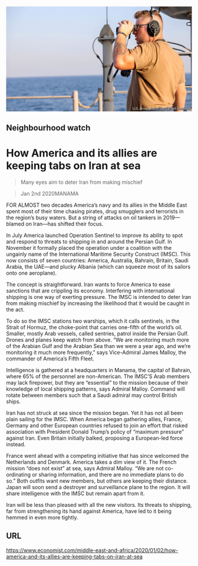 ![](./images/20200104_MAP001_0.jpg)

## Neighbourhood watch

# How America and its allies are keeping tabs on Iran at sea

> Many eyes aim to deter Iran from making mischief

> Jan 2nd 2020MANAMA

FOR ALMOST two decades America’s navy and its allies in the Middle East spent most of their time chasing pirates, drug smugglers and terrorists in the region’s busy waters. But a string of attacks on oil tankers in 2019—blamed on Iran—has shifted their focus.

In July America launched Operation Sentinel to improve its ability to spot and respond to threats to shipping in and around the Persian Gulf. In November it formally placed the operation under a coalition with the ungainly name of the International Maritime Security Construct (IMSC). This now consists of seven countries: America, Australia, Bahrain, Britain, Saudi Arabia, the UAE—and plucky Albania (which can squeeze most of its sailors onto one aeroplane).

The concept is straightforward. Iran wants to force America to ease sanctions that are crippling its economy. Interfering with international shipping is one way of exerting pressure. The IMSC is intended to deter Iran from making mischief by increasing the likelihood that it would be caught in the act.

To do so the IMSC stations two warships, which it calls sentinels, in the Strait of Hormuz, the choke-point that carries one-fifth of the world’s oil. Smaller, mostly Arab vessels, called sentries, patrol inside the Persian Gulf. Drones and planes keep watch from above. “We are monitoring much more of the Arabian Gulf and the Arabian Sea than we were a year ago, and we’re monitoring it much more frequently,” says Vice-Admiral James Malloy, the commander of America’s Fifth Fleet.

Intelligence is gathered at a headquarters in Manama, the capital of Bahrain, where 65% of the personnel are non-American. The IMSC’S Arab members may lack firepower, but they are “essential” to the mission because of their knowledge of local shipping patterns, says Admiral Malloy. Command will rotate between members such that a Saudi admiral may control British ships.

Iran has not struck at sea since the mission began. Yet it has not all been plain sailing for the IMSC. When America began gathering allies, France, Germany and other European countries refused to join an effort that risked association with President Donald Trump’s policy of “maximum pressure” against Iran. Even Britain initially balked, proposing a European-led force instead.

France went ahead with a competing initiative that has since welcomed the Netherlands and Denmark. America takes a dim view of it. The French mission “does not exist” at sea, says Admiral Malloy. “We are not co-ordinating or sharing information, and there are no immediate plans to do so.” Both outfits want new members, but others are keeping their distance. Japan will soon send a destroyer and surveillance plane to the region. It will share intelligence with the IMSC but remain apart from it.

Iran will be less than pleased with all the new visitors. Its threats to shipping, far from strengthening its hand against America, have led to it being hemmed in even more tightly.

## URL

https://www.economist.com/middle-east-and-africa/2020/01/02/how-america-and-its-allies-are-keeping-tabs-on-iran-at-sea
